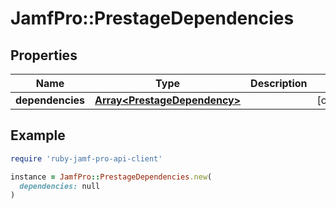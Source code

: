 # JamfPro::PrestageDependencies

## Properties

| Name | Type | Description | Notes |
| ---- | ---- | ----------- | ----- |
| **dependencies** | [**Array&lt;PrestageDependency&gt;**](PrestageDependency.md) |  | [optional] |

## Example

```ruby
require 'ruby-jamf-pro-api-client'

instance = JamfPro::PrestageDependencies.new(
  dependencies: null
)
```

